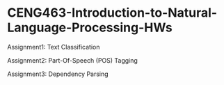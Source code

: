 # CENG463-Introduction-to-Natural-Language-Processing-HWs

Assignment1: Text Classification 

Assignment2: Part-Of-Speech (POS) Tagging 

Assignment3: Dependency Parsing 

